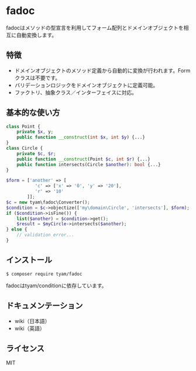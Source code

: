 # fadoc

fadocはメソッドの型宣言を利用してフォーム配列とドメインオブジェクトを相互に自動変換します。


## 特徴

* ドメインオブジェクトのメソッド定義から自動的に変換が行われます。Formクラスは不要です。
* バリデーションロジックをドメインオブジェクトに定義可能。
* ファクトリ、抽象クラス／インターフェイスに対応。


## 基本的な使い方

```php
class Point {
    private $x, y;
    public function __construct(int $x, int $y) {...}
}
class Circle {
    private $c, $r;
    public function __construct(Point $c, int $r) {...}
    public function intersects(Circle $another): bool {...}
}

$form = ['another' => [
           'c' => ['x' => '0', 'y' => '20'],
           'r' => '10'
        ]];
$c = new tyam\fadoc\Converter();
$condition = $c->objectize(['my\domain\Circle', 'intersects'], $form);
if ($condition->isFine()) {
    list($another) = $condition->get();
    $result = $myCircle->intersects($another);
} else {
    // validation error...
}
```


## インストール

```
$ composer require tyam/fadoc
```

fadocはtyam/conditionに依存しています。


## ドキュメンテーション

* wiki（日本語）
* wiki（英語）


## ライセンス

MIT

